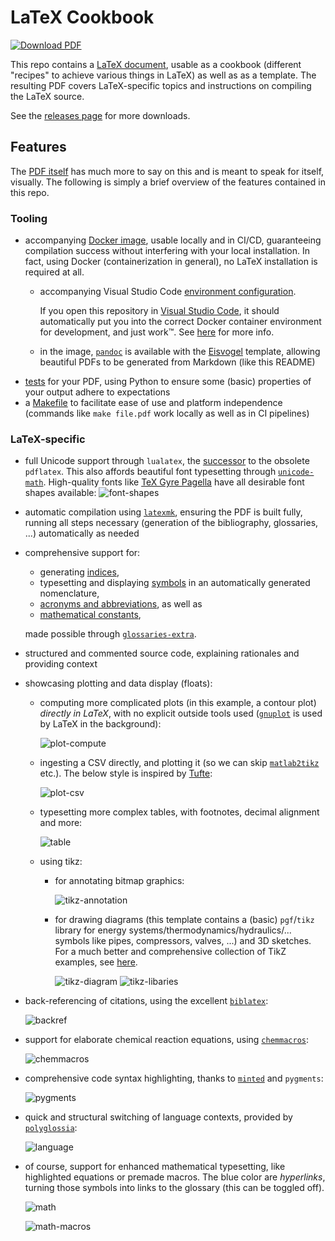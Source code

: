 # LaTeX Cookbook

[![Download PDF](https://img.shields.io/badge/Download-PDF-blue.svg)][download]

This repo contains a [LaTeX document](cookbook.tex), usable as a cookbook (different "recipes" to achieve various things in LaTeX) as well as as a template.
The resulting PDF covers LaTeX-specific topics and instructions on compiling the LaTeX source.

See the [releases page](https://github.com/alexpovel/latex-cookbook/releases) for more downloads.

## Features

The [PDF itself][download] has much more to say on this and is meant to speak for itself, visually.
The following is simply a brief overview of the features contained in this repo.

### Tooling

- accompanying [Docker image](.devcontainer/image/Dockerfile), usable locally and in CI/CD, guaranteeing compilation success without interfering with your local installation.
  In fact, using Docker (containerization in general), no LaTeX installation is required at all.
  - accompanying Visual Studio Code [environment configuration](.devcontainer/devcontainer.json).

    If you open this repository in [Visual Studio Code](https://code.visualstudio.com/), it should automatically put you into the correct Docker container environment for development, and just work™.
    See [here](.devcontainer/README.md) for more info.
  - in the image, [`pandoc`](https://pandoc.org/) is available with the [Eisvogel](https://github.com/Wandmalfarbe/pandoc-latex-template) template, allowing beautiful PDFs to be generated from Markdown (like this README)
- [tests](tests/config.yml) for your PDF, using Python to ensure some (basic) properties of your output adhere to expectations
- a [Makefile](Makefile) to facilitate ease of use and platform independence (commands like `make file.pdf` work locally as well as in CI pipelines)

### LaTeX-specific

- full Unicode support through `lualatex`, the [successor](https://en.wikipedia.org/wiki/LuaTeX) to the obsolete `pdflatex`.
  This also affords beautiful font typesetting through [`unicode-math`](https://ctan.org/pkg/unicode-math).
  High-quality fonts like [TeX Gyre Pagella](https://ctan.org/pkg/tex-gyre-pagella) have all desirable font shapes available:
  ![font-shapes](images/bitmaps/readme/font-shapes.png)
- automatic compilation using [`latexmk`](.latexmkrc), ensuring the PDF is built fully, running all steps necessary (generation of the bibliography, glossaries, ...) automatically as needed
- comprehensive support for:
  - generating [indices](bib/glossaries/index/),
  - typesetting and displaying [symbols](bib/glossaries/symbols/) in an automatically generated nomenclature,
  - [acronyms and abbreviations](bib/glossaries/abbreviations.bib), as well as
  - [mathematical constants](bib/glossaries/constants.bib),

  made possible through [`glossaries-extra`](https://ctan.org/pkg/glossaries-extra).
- structured and commented source code, explaining rationales and providing context
- showcasing plotting and data display (floats):
  - computing more complicated plots (in this example, a contour plot) *directly in LaTeX*, with no explicit outside tools used ([`gnuplot`](http://www.gnuplot.info/) is used by LaTeX in the background):

    ![plot-compute](images/bitmaps/readme/plot-compute.png)
  - ingesting a CSV directly, and plotting it (so we can skip [`matlab2tikz`](https://www.mathworks.com/matlabcentral/fileexchange/22022-matlab2tikz-matlab2tikz) etc.).
    The below style is inspired by [Tufte](https://www.edwardtufte.com/tufte/):

    ![plot-csv](images/bitmaps/readme/plot-csv.png)
  - typesetting more complex tables, with footnotes, decimal alignment and more:

    ![table](images/bitmaps/readme/tables.png)
  - using tikz:
    - for annotating bitmap graphics:

      ![tikz-annotation](images/bitmaps/readme/tikz-annotations.png)
    - for drawing diagrams (this template contains a (basic) `pgf`/`tikz` library for energy systems/thermodynamics/hydraulics/... symbols like pipes, compressors, valves, ...) and 3D sketches.
      For a much better and comprehensive collection of TikZ examples, see [here](https://texample.net/tikz/examples/).

      ![tikz-diagram](images/bitmaps/readme/tikz-diagram.png)
      ![tikz-libaries](images/bitmaps/readme/tikz-libraries.png)
- back-referencing of citations, using the excellent [`biblatex`](https://ctan.org/pkg/biblatex):

  ![backref](images/bitmaps/readme/backref.png)
- support for elaborate chemical reaction equations, using [`chemmacros`](https://ctan.org/pkg/chemmacros):

  ![chemmacros](images/bitmaps/readme/chem.png)
- comprehensive code syntax highlighting, thanks to [`minted`](https://ctan.org/pkg/minted) and `pygments`:

  ![pygments](images/bitmaps/readme/code.png)
- quick and structural switching of language contexts, provided by [`polyglossia`](https://ctan.org/pkg/polyglossia):

  ![language](images/bitmaps/readme/language.png)
- of course, support for enhanced mathematical typesetting, like highlighted equations or premade macros.
  The blue color are *hyperlinks*, turning those symbols into links to the glossary (this can be toggled off).

  ![math](images/bitmaps/readme/math.png)

  ![math-macros](images/bitmaps/readme/math-macros.png)

[download]: https://github.com/alexpovel/latex-cookbook/releases/latest/download/cookbook.pdf
